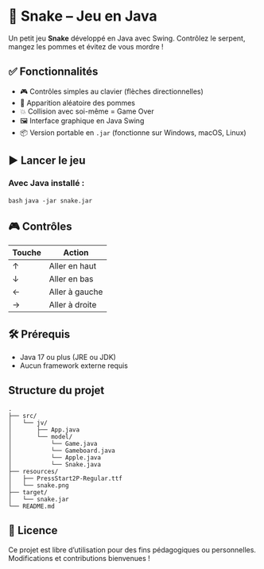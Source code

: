 # 🐍 Snake – Jeu en Java

Un petit jeu **Snake** développé en Java avec Swing.
Contrôlez le serpent, mangez les pommes et évitez de vous mordre !

## ✅ Fonctionnalités

- 🎮 Contrôles simples au clavier (flèches directionnelles)
- 🍏 Apparition aléatoire des pommes
- 💥 Collision avec soi-même = Game Over
- 🖼️ Interface graphique en Java Swing
- 📦 Version portable en `.jar` (fonctionne sur Windows, macOS, Linux)

## ▶️ Lancer le jeu

### Avec Java installé :

```bash```
```java -jar snake.jar```

## 🎮 Contrôles

| Touche | Action         |
| ------ | -------------- |
| ↑      | Aller en haut  |
| ↓      | Aller en bas   |
| ←      | Aller à gauche |
| →      | Aller à droite |

## 🛠️ Prérequis

- Java 17 ou plus (JRE ou JDK)
- Aucun framework externe requis

## Structure du projet

```text
.
├── src/
│   └── jv/
│       ├── App.java
│       └── model/
│           └── Game.java
│           └── Gameboard.java
│           └── Apple.java
│           └── Snake.java
├── resources/
│   ├── PressStart2P-Regular.ttf
│   └── snake.png
├── target/
│   └── snake.jar
└── README.md
```

## 📜 Licence

Ce projet est libre d’utilisation pour des fins pédagogiques ou personnelles.
Modifications et contributions bienvenues !